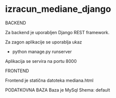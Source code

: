 # izracun_mediane_django

BACKEND

  Za backend je uporabljen Django REST framework. 
   
  Za zagon aplikacije se uporablja ukaz 
  - python manage.py runserver
  
  Aplikacija se servira na portu 8000
  

FRONTEND

  Frontend je statična datoteka mediana.html
  

PODATKOVNA BAZA
  Baza je MySql
  Shema: default
  

